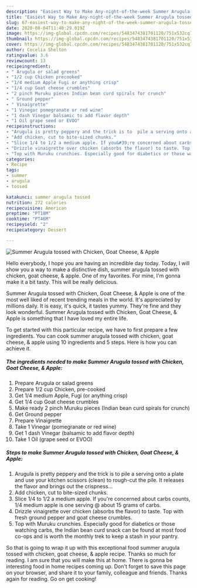 ```yaml
---
description: "Easiest Way to Make Any-night-of-the-week Summer Arugula tossed with Chicken, Goat Cheese, &amp;amp; Apple"
title: "Easiest Way to Make Any-night-of-the-week Summer Arugula tossed with Chicken, Goat Cheese, &amp;amp; Apple"
slug: 67-easiest-way-to-make-any-night-of-the-week-summer-arugula-tossed-with-chicken-goat-cheese-and-amp-apple
date: 2020-08-04T11:40:29.019Z
image: https://img-global.cpcdn.com/recipes/5483474381701120/751x532cq70/summer-arugula-tossed-with-chicken-goat-cheese-apple-recipe-main-photo.jpg
thumbnail: https://img-global.cpcdn.com/recipes/5483474381701120/751x532cq70/summer-arugula-tossed-with-chicken-goat-cheese-apple-recipe-main-photo.jpg
cover: https://img-global.cpcdn.com/recipes/5483474381701120/751x532cq70/summer-arugula-tossed-with-chicken-goat-cheese-apple-recipe-main-photo.jpg
author: Cecelia Shelton
ratingvalue: 3.6
reviewcount: 13
recipeingredient:
- " Arugula or salad greens"
- "1/2 cup Chicken precooked"
- "1/4 medium Apple Fugi or anything crisp"
- "1/4 cup Goat cheese crumbles"
- "2 pinch Muruku pieces Indian bean curd spirals for crunch"
- " Ground pepper"
- " Vinaigrette"
- "1 Vinegar pomegranate or red wine"
- "1 dash Vinegar balsamic to add flavor depth"
- "1 Oil grape seed or EVOO"
recipeinstructions:
- "Arugula is pretty peppery and the trick is to  pile a serving onto a plate and use your kitchen scissors (clean) to rough-cut the pile. It releases the flavor and brings out the crispness..."
- "Add chicken, cut to bite-sized chunks."
- "Slice 1/4 to 1/2 a medium apple. If you&#39;re concerned about carbs counts, 1/4 medium apple is one serving @ about 15 grams of carbs."
- "Drizzle vinaigrette over chicken (absorbs the flavor) to taste. Top with fresh ground pepper and goat cheese crumbles."
- "Top with Muruku crunchies. Especially good for diabetics or those watching carbs, the Indian bean curd snack can be found at most food co-ops and is worth the monthly trek to keep a stash in your pantry."
categories:
- Recipe
tags:
- summer
- arugula
- tossed

katakunci: summer arugula tossed 
nutrition: 272 calories
recipecuisine: American
preptime: "PT18M"
cooktime: "PT46M"
recipeyield: "2"
recipecategory: Dessert

---
```



![Summer Arugula tossed with Chicken, Goat Cheese, &amp; Apple](https://img-global.cpcdn.com/recipes/5483474381701120/751x532cq70/summer-arugula-tossed-with-chicken-goat-cheese-apple-recipe-main-photo.jpg)

Hello everybody, I hope you are having an incredible day today. Today, I will show you a way to make a distinctive dish, summer arugula tossed with chicken, goat cheese, &amp; apple. One of my favorites. For mine, I'm gonna make it a bit tasty. This will be really delicious.



Summer Arugula tossed with Chicken, Goat Cheese, &amp; Apple is one of the most well liked of recent trending meals in the world. It's appreciated by millions daily. It is easy, it's quick, it tastes yummy. They're fine and they look wonderful. Summer Arugula tossed with Chicken, Goat Cheese, &amp; Apple is something that I have loved my entire life.


To get started with this particular recipe, we have to first prepare a few ingredients. You can cook summer arugula tossed with chicken, goat cheese, &amp; apple using 10 ingredients and 5 steps. Here is how you can achieve it.

##### The ingredients needed to make Summer Arugula tossed with Chicken, Goat Cheese, &amp; Apple:

1. Prepare  Arugula or salad greens
1. Prepare 1/2 cup Chicken, pre-cooked
1. Get 1/4 medium Apple, Fugi (or anything crisp)
1. Get 1/4 cup Goat cheese crumbles
1. Make ready 2 pinch Muruku pieces (Indian bean curd spirals for crunch)
1. Get  Ground pepper
1. Prepare  Vinaigrette
1. Take 1 Vinegar (pomegranate or red wine)
1. Get 1 dash Vinegar (balsamic to add flavor depth)
1. Take 1 Oil (grape seed or EVOO)




##### Steps to make Summer Arugula tossed with Chicken, Goat Cheese, &amp; Apple:

1. Arugula is pretty peppery and the trick is to  pile a serving onto a plate and use your kitchen scissors (clean) to rough-cut the pile. It releases the flavor and brings out the crispness...
1. Add chicken, cut to bite-sized chunks.
1. Slice 1/4 to 1/2 a medium apple. If you&#39;re concerned about carbs counts, 1/4 medium apple is one serving @ about 15 grams of carbs.
1. Drizzle vinaigrette over chicken (absorbs the flavor) to taste. Top with fresh ground pepper and goat cheese crumbles.
1. Top with Muruku crunchies. Especially good for diabetics or those watching carbs, the Indian bean curd snack can be found at most food co-ops and is worth the monthly trek to keep a stash in your pantry.




So that is going to wrap it up with this exceptional food summer arugula tossed with chicken, goat cheese, &amp; apple recipe. Thanks so much for reading. I am sure that you will make this at home. There is gonna be interesting food in home recipes coming up. Don't forget to save this page on your browser, and share it to your family, colleague and friends. Thanks again for reading. Go on get cooking!
